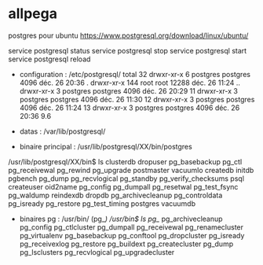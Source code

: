# allpega

postgres pour ubuntu
https://www.postgresql.org/download/linux/ubuntu/


service postgresql status
service postgresql stop
service postgresql start
service postgresql reload


* configuration : /etc/postgresql/
total 32
drwxr-xr-x   6 postgres postgres  4096 déc.  26 20:36 .
drwxr-xr-x 144 root     root     12288 déc.  26 11:24 ..
drwxr-xr-x   3 postgres postgres  4096 déc.  26 20:29 11
drwxr-xr-x   3 postgres postgres  4096 déc.  26 11:30 12
drwxr-xr-x   3 postgres postgres  4096 déc.  26 11:24 13
drwxr-xr-x   3 postgres postgres  4096 déc.  26 20:36 9.6



* datas : /var/lib/postgresql/


* binaire principal : /usr/lib/postgresql/XX/bin/postgres

/usr/lib/postgresql/XX/bin$ ls
clusterdb   dropuser           pg_basebackup   pg_ctl      pg_receivewal   pg_rewind       pg_upgrade           postmaster  vacuumlo
createdb    initdb             pgbench         pg_dump     pg_recvlogical  pg_standby      pg_verify_checksums  psql
createuser  oid2name           pg_config       pg_dumpall  pg_resetwal     pg_test_fsync   pg_waldump           reindexdb
dropdb      pg_archivecleanup  pg_controldata  pg_isready  pg_restore      pg_test_timing  postgres             vacuumdb


* binaires pg : /usr/bin/ (pg_*)
/usr/bin$ ls pg_*
pg_archivecleanup  pg_config         pg_ctlcluster   pg_dumpall     pg_receivewal   pg_renamecluster   pg_virtualenv
pg_basebackup      pg_conftool       pg_dropcluster  pg_isready     pg_receivexlog  pg_restore
pg_buildext        pg_createcluster  pg_dump         pg_lsclusters  pg_recvlogical  pg_upgradecluster
